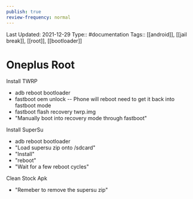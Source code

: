 ```yaml
---
publish: true
review-frequency: normal
---
```

Last Updated: 2021-12-29
Type:: #documentation 
Tags:: [[android]], [[jail break]], [[root]], [[bootloader]]

# Oneplus Root

Install TWRP
- adb reboot bootloader
- fastboot oem unlock
-- Phone will reboot need to get it back into fastboot mode
- fastboot flash recovery twrp.img
- "Manually boot into recovery mode through fastboot"

Install SuperSu
- adb reboot bootloader
- "Load supersu zip onto /sdcard"
- "Install"
- "reboot"
- "Wait for a few reboot cycles"

Clean Stock Apk
- "Remeber to remove the supersu zip"